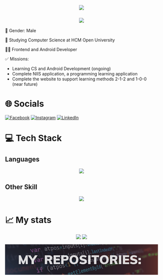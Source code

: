 <div align="center">

<h1 align="center">
    <img src="https://readme-typing-svg.herokuapp.com/?font=Sacramento&size=35&center=true&vCenter=true&width=500&height=70&duration=4000&lines=Hello+There!;+I'm+Xuan+Thien!;" />
</h1>
    <img src='https://quotes-github-readme.vercel.app/api?type=horizontal&theme=nord'/>
</div>

<div>
    <p>🧑 Gender: Male</p>
    <p>🎒 Studying Computer Science at HCM Open University</p>
    <p>🧑‍💻 Frontend and Android Developer</p>
    <p>✅ Missions:</p>
    <ul>
        <li>Learning CS and Android Development (ongoing)</li>
        <li>Complete NIIS application, a programming learning application</li>
        <li>Complete the website to support learning methods 2-1-2 and 1-0-0 (near future)</li>
    </ul>
</div>

# 🌐 Socials
[![Facebook](https://img.shields.io/badge/Facebook-%231877F2.svg?logo=Facebook&logoColor=white)](https://www.facebook.com/7hi3n) [![Instagram](https://img.shields.io/badge/Instagram-%23E4405F.svg?logo=Instagram&logoColor=white)](https://www.instagram.com/7hi3n/) [![LinkedIn](https://img.shields.io/badge/LinkedIn-%230077B5.svg?logo=linkedin&logoColor=white)](https://linkedin.com/in/) 

# 💻 Tech Stack
## Languages
<div align="center">
    <img src="https://skillicons.dev/icons?i=cpp,javascript,java" /><br>
</div>

## Other Skill
<div align="center">
    <img src="https://skillicons.dev/icons?i=react,bootstrap,vscode,github,git,neovim,arch,linux" />
    <br>
</div>

# 📈 My stats

<div align = "center">
    <img src='https://github-readme-stats.vercel.app/api?username=thien0709&include_all_commits=true&show_icons=true&theme=tokyonight' height="175em" />
    <img src="https://github-readme-stats.vercel.app/api/top-langs/?username=thien0709&layout=compact&theme=tokyonight" height="175em" />
</div>

![Image](projects.png "project")
